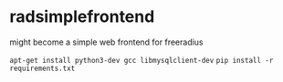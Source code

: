 # radsimplefrontend
might become a simple web frontend for freeradius

`apt-get install python3-dev gcc libmysqlclient-dev`
`pip install -r requirements.txt`
